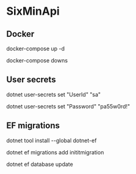 # SixMinApi

## Docker

docker-compose up -d

docker-compose downs

## User secrets

dotnet user-secrets set "UserId" "sa"

dotnet user-secrets set "Password" "pa55w0rd!"

## EF migrations

dotnet tool install --global dotnet-ef

dotnet ef migrations add inititmigration

dotnet ef database update
